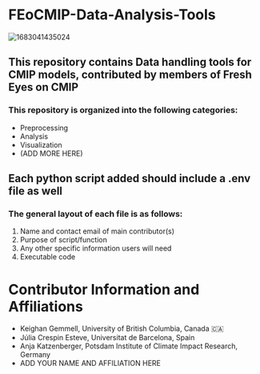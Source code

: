 # FEoCMIP-Data-Analysis-Tools
![1683041435024](https://github.com/KeighanG/FEoCMIP-Data-Analysis-Tools/assets/134096991/ad0ee6f8-2820-48ab-b4a4-18ac62516963)


## This repository contains Data handling tools for CMIP models, contributed by members of Fresh Eyes on CMIP

### This repository is organized into the following categories:
- Preprocessing
- Analysis
- Visualization
- (ADD MORE HERE)


## Each python script added should include a .env file as well

### The general layout of each file is as follows: 
1. Name and contact email of main contributor(s)
2. Purpose of script/function
3. Any other specific information users will need
4. Executable code


# Contributor Information and Affiliations
- Keighan Gemmell, University of British Columbia, Canada 🇨🇦
- Júlia Crespin Esteve, Universitat de Barcelona, Spain
- Anja Katzenberger, Potsdam Institute of Climate Impact Research, Germany 
- ADD YOUR NAME AND AFFILIATION HERE 